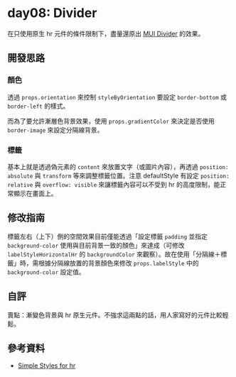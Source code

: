# day08: Divider

在只使用原生 hr 元件的條件限制下，盡量還原出 [MUI Divider](https://mui.com/material-ui/react-divider/#main-content) 的效果。

## 開發思路

### 顏色

透過 `props.orientation` 來控制 `styleByOrientation` 要設定 `border-bottom` 或 `border-left` 的樣式。

而為了要允許漸層色背景效果，使用 `props.gradientColor` 來決定是否使用 `border-image` 來設定分隔線背景。

### 標籤

基本上就是透過偽元素的 `content` 來放置文字（或圖片內容），再透過 `position: absolute` 與 `transform` 等來調整標籤位置。注意 defaultStyle 有設定 `position: relative` 與 `overflow: visible` 來讓標籤內容可以不受到 hr 的高度限制，能正常顯示在畫面上。

## 修改指南

標籤左右（上下）側的空間效果目前僅能透過「設定標籤 `padding` 並指定 `background-color` 使用與目前背景一致的顏色」來達成（可修改 `labelStyleHorizontalHr` 的 `backgroundColor` 來觀察）。故在使用「分隔線＋標籤」時，需根據分隔線放置的背景顏色來修改 `props.labelStyle` 中的 `background-color` 設定值。

## 自評

賣點：漸變色背景與 hr 原生元件。不強求這兩點的話，用人家寫好的元件比較輕鬆。

## 參考資料

- [Simple Styles for hr](https://css-tricks.com/examples/hrs/)

